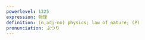 ```yaml
---
powerlevel: 1325
expression: 物理
definition: (n,adj-no) physics; law of nature; (P)
pronunciation: ぶつり
---
```

